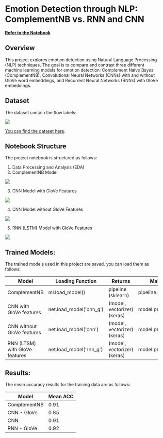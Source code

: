 # Emotion Detection through NLP: ComplementNB vs. RNN and CNN

[**Refer to the Notebook**](notebook.ipynb)

## **Overview**

This project explores emotion detection using Natural Language Processing (NLP) techniques.
The goal is to compare and contrast three different machine learning models for emotion detection:
Complement Naive Bayes (ComplementNB), Convolutional Neural Networks (CNNs)
with and without GloVe word embeddings, and Recurrent Neural Networks (RNNs) with GloVe embeddings.

## **Dataset**

The dataset contain the flow labels:

![](C:\Users\97254\Documents\MyProjects\Emotion_classification\data\dataset.png)

[You can find the dataset here](https://www.kaggle.com/datasets/praveengovi/emotions-dataset-for-nlp).

## **Notebook Structure**
The project notebook is structured as follows:

1) Data Processing and Analysis (EDA)
2) ComplementNB Model

![](C:\Users\97254\Documents\MyProjects\Emotion_classification\models_data\ml.png)

3) CNN Model with GloVe Features

![](C:\Users\97254\Documents\MyProjects\Emotion_classification\models_data\cnn_g.png)

4) CNN Model without GloVe Features

![](C:\Users\97254\Documents\MyProjects\Emotion_classification\models_data\cnn.png)

5) RNN (LSTM) Model with GloVe Features

![](C:\Users\97254\Documents\MyProjects\Emotion_classification\models_data\rnn_g.png)


## **Trained Models**:
The trained models used in this project are saved. you can load them as follows:

| Model                          | Loading Function        | Returns                     | Make Predictions             |
|--------------------------------|-------------------------|-----------------------------|------------------------------|
| ComplementNB                   | ml.load_model()         | pipeline (sklearn)          | pipeline.predict(x)          |
| CNN with GloVe features        | net.load_model('cnn_g') | (model, vectorizer) (keras) | model.predict(vectorizer(x)) |
| CNN without GloVe features     | net.load_model('cnn')   | (model, vectorizer) (keras) | model.predict(vectorizer(x)) |
| RNN (LTSM) with GloVe features | net.load_model('rnn_g') | (model, vectorizer) (keras) | model.predict(vectorizer(x)) |

## **Results**:

The mean accuracy results for the training data are as follows:

| Model        | Mean ACC |
|--------------|----------|
| ComplementNB | 0.91     |
| CNN - GloVe  | 0.85     |
| CNN          | 0.91     |
| RNN - GloVe  | 0.92     |







